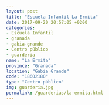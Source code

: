 ```yaml
---
layout: post
title: "Escuela Infantil La Ermita"
date: 2017-09-20 20:57:05 +0200
categories:
- Escuela Infantil
- granada
- gabia-grande
- Centro público
- guarderia
name: "La Ermita"
province: "Granada"
location: "Gabia Grande"
code: "18602180"
type: "Centro público"
img: guarderia.jpg
permalink: /guarderias/la-ermita.html
---
```

